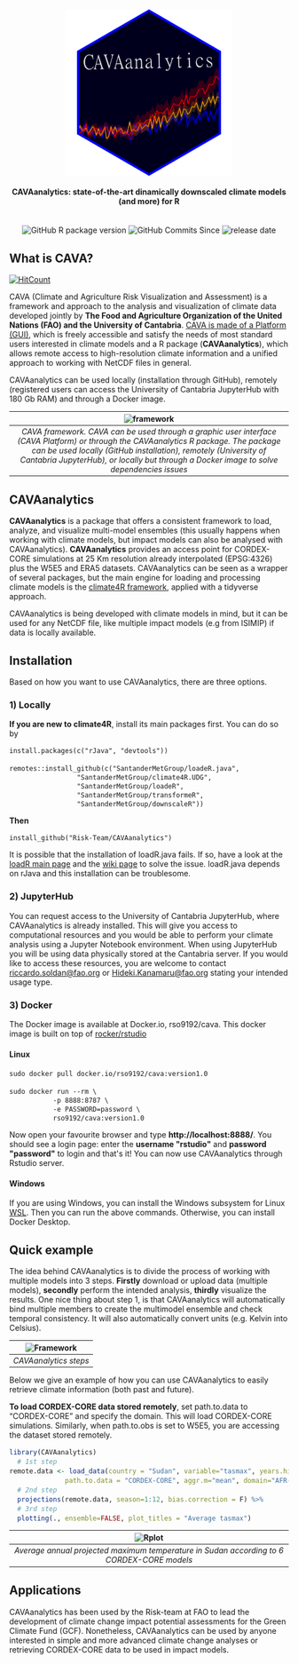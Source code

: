 <h1 align="center">
<img src="man/figures/sticker.png" width = "300" height = "300" align="center" />
  <br>
  <h4 align="center">CAVAanalytics: state-of-the-art dinamically downscaled climate models (and more) for R</h4>
  <br>
<div align="center">
   <img src="https://img.shields.io/github/v/release/Risk-team/CAVAanalytics?include_prereleases" alt="GitHub R package version" style="display: inline-block;">
  <img src="https://img.shields.io/github/commits-since/Risk-team/CAVAanalytics/v1.0.0-alpha?include_prereleases" alt="GitHub Commits Since" style="display: inline-block;">
   <img src="https://img.shields.io/github/release-date-pre/Risk-team/CAVAanalytics" alt="release date" style="display: inline-block;">
</div>
</h1>

## What is CAVA?
[![HitCount](http://hits.dwyl.com/Risk-team/CAVAanalytics.svg)](http://hits.dwyl.com/Risk-team/CAVAanalytics)


CAVA (Climate and Agriculture Risk Visualization and Assessment) is a
framework and approach to the analysis and visualization of
climate data developed jointly by **The Food and Agriculture Organization of the United Nations (FAO) and the University of Cantabria**. [CAVA is made of a Platform
(GUI)](https://fao-cava.predictia.es/auth), which is freely accessible
and satisfy the needs of most standard users interested in climate models and a R package
(**CAVAanalytics**), which allows remote access to high-resolution climate information and a unified approach to working with NetCDF files in general. 

CAVAanalytics can be used locally (installation through GitHub),
remotely (registered users can access the University of Cantabria
JupyterHub with 180 Gb RAM) and through a Docker image.

| ![framework](https://github.com/Risk-Team/CAVAanalytics/assets/40058235/ac4cfeae-d6d7-49eb-85c2-bfb6c44f39f6) |
|:--------------------------------------------------------------------------------------------------------------------------------------------------------------------------------------------------------------------------------------------------------------------------------------------------:|
| *CAVA framework. CAVA can be used through a graphic user interface (CAVA Platform) or through the CAVAanalytics R package. The package can be used locally (GitHub installation), remotely (University of Cantabria JupyterHub), or locally but through a Docker image to solve dependencies issues* |



## CAVAanalytics

**CAVAanalytics** is a package that offers a consistent framework to
load, analyze, and visualize multi-model ensembles (this usually happens when working with climate models, but impact models can also be analysed with CAVAanalytics). **CAVAanalytics**
provides an access point for CORDEX-CORE simulations at 25 Km resolution
already interpolated (EPSG:4326) plus the W5E5 and ERA5 datasets. CAVAanalytics can
be seen as a wrapper of several packages, but the main engine for
loading and processing climate models is the [climate4R
framework](https://github.com/SantanderMetGroup/climate4R), applied with
a tidyverse approach.

CAVAanalytics is being developed with climate models in mind, but it can
be used for any NetCDF file, like multiple impact models (e.g from ISIMIP) if data is locally
available.

## Installation

Based on how you want to use CAVAanalytics, there are three options.

### 1) Locally

**If you are new to climate4R**, install its main packages first.
You can do so by
```
install.packages(c("rJava", "devtools"))

remotes::install_github(c("SantanderMetGroup/loadeR.java",
                 "SantanderMetGroup/climate4R.UDG",
                 "SantanderMetGroup/loadeR",
                 "SantanderMetGroup/transformeR",
                 "SantanderMetGroup/downscaleR"))
```
**Then**
```
install_github("Risk-Team/CAVAanalytics")
```
It is possible that the installation of loadR.java fails. If so, have a
look at the [loadR main
page](https://github.com/SantanderMetGroup/loadeR) and the [wiki
page](https://github.com/SantanderMetGroup/loadeR/wiki/Installation) to
solve the issue. loadR.java depends on rJava and this installation can
be troublesome.

### 2) JupyterHub

You can request access to the University of Cantabria JupyterHub, where
CAVAanalytics is already installed. This will give you access to
computational resources and you would be able to perform your climate
analysis using a Jupyter Notebook environment. When using JupyterHub you will be using data physically stored at the Cantabria server. If you would like to
access these resources, you are welcome to contact
<riccardo.soldan@fao.org> or <Hideki.Kanamaru@fao.org> stating your intended usage type.

### 3) Docker

The Docker image is available at Docker.io, rso9192/cava. This docker image is built on top of [rocker/rstudio](https://davetang.org/muse/2021/04/24/running-rstudio-server-with-docker/)

#### Linux

```
sudo docker pull docker.io/rso9192/cava:version1.0

sudo docker run --rm \
           -p 8888:8787 \
           -e PASSWORD=password \
           rso9192/cava:version1.0

```
Now open your favourite browser and type **http://localhost:8888/**. You should see a login page: enter the **username "rstudio"** and **password "password"** to login and that's it! You can now use CAVAanalytics through Rstudio server. 

#### Windows
If you are using Windows, you can install the Windows subsystem for Linux [WSL](https://ubuntu.com/wsl). Then you can run the above commands. Otherwise, you can install Docker Desktop. 

## Quick example

The idea behind CAVAanalytics is to divide the process of working with multiple models into 3 steps. **Firstly**  download or upload data (multiple
models), **secondly** perform the intended analysis, **thirdly** visualize the results.
One nice thing about step 1, is that CAVAanalytics will automatically bind multiple members to create the multimodel ensemble and check temporal consistency. It will also automatically convert units (e.g. Kelvin into Celsius). 


| ![Framework](https://user-images.githubusercontent.com/40058235/199256415-ed32c42b-e2f8-48e0-b4fe-558de6612038.png) |
|:-------------------------------------------------------------------------------------------------------------------:|
|                                                *CAVAanalytics steps*                                                |

Below we give an example of how you can use CAVAanalytics to easily retrieve climate information (both past and future).

**To load CORDEX-CORE data stored remotely**, set path.to.data to
“CORDEX-CORE” and specify the domain. This will load CORDEX-CORE
simulations. Similarly, when path.to.obs is set to W5E5, you are
accessing the dataset stored remotely.

``` r
library(CAVAanalytics)
  # 1st step
remote.data <- load_data(country = "Sudan", variable="tasmax", years.hist=1995, years.proj=2050:2055,
              path.to.data = "CORDEX-CORE", aggr.m="mean", domain="AFR-22")
  # 2nd step
  projections(remote.data, season=1:12, bias.correction = F) %>% 
  # 3rd step
  plotting(., ensemble=FALSE, plot_titles = "Average tasmax")
```

| ![Rplot](https://github.com/Risk-Team/CAVAanalytics/assets/40058235/471c6fdc-713b-44c6-b130-f912f7bd6d23) |
|:-------------------------------------------------------------------------------------------------------------------:|
|              *Average annual projected maximum temperature in Sudan according to 6 CORDEX-CORE models*                                                |



## Applications

CAVAanalytics has been used by the Risk-team at FAO to lead the development of climate change impact potential assessments for the Green Climate Fund (GCF). Nonetheless, CAVAanalytics can be used by anyone interested in simple and more advanced climate change analyses or retrieving CORDEX-CORE data to be used in impact models. 
